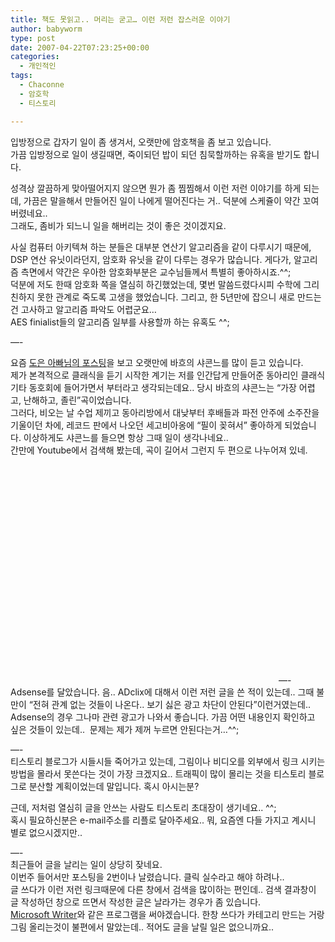 ```yaml
---
title: 책도 못읽고.. 머리는 굳고… 이런 저런 잡스러운 이야기
author: babyworm
type: post
date: 2007-04-22T07:23:25+00:00
categories:
  - 개인적인
tags:
  - Chaconne
  - 암호학
  - 티스토리

---
```

입방정으로 갑자기 일이 좀 생겨서, 오랫만에 암호책을 좀 보고 있습니다.  
가끔 입방정으로 일이 생길때면, 죽이되던 밥이 되던 침묵할까하는 유혹을 받기도 합니다. 

성격상 깔끔하게 맞아떨어지지 않으면 뭔가 좀 찜찜해서 이런 저런 이야기를 하게 되는데, 가끔은 말을해서 만들어진 일이 나에게 떨어진다는 거.. 덕분에 스케쥴이 약간 꼬여 버렸네요..  
그래도, 좀비가 되느니 일을 해버리는 것이 좋은 것이겠지요.

사실 컴퓨터 아키텍쳐 하는 분들은 대부분 연산기 알고리즘을 같이 다루시기 때문에, DSP 연산 유닛이라던지, 암호화 유닛을 같이 다루는 경우가 많습니다. 게다가, 알고리즘 측면에서 약간은 우아한 암호화부분은 교수님들께서 특별히 좋아하시죠.^^;  
덕분에 저도 한때 암호화 쪽을 열심히 하긴했었는데, 몇번 말씀드렸다시피 수학에 그리 친하지 못한 관계로 죽도록 고생을 했었습니다. 그리고, 한 5년만에 잡으니 새로 만드는 건 고사하고 알고리즘 파악도 어렵군요&#8230;  
AES finialist들의 알고리즘 일부를 사용할까 하는 유혹도 ^^;

&#8212;-

요즘 <A href="http://doeun.tistory.com/63" target=_blank>도은 아빠님의 포스팅</A>을 보고 오랫만에 바흐의 샤콘느를 많이 듣고 있습니다.  
제가 본격적으로 클래식을 듣기 시작한 계기는 저를 인간답게 만들어준 동아리인 클래식 기타 동호회에 들어가면서 부터라고 생각되는데요.. 당시 바흐의 샤콘느는 &#8220;가장 어렵고, 난해하고, 졸린&#8221;곡이었습니다.  
그러다, 비오는 날 수업 제끼고 동아리방에서 대낮부터 후배들과 파전 안주에 소주잔을 기울이던 차에, 레코드 판에서 나오던 세고비아옹에 &#8220;필이 꽂혀서&#8221; 좋아하게 되었습니다. 이상하게도 샤콘느를 들으면 항상 그때 일이 생각나네요..  
간만에 Youtube에서 검색해 봤는데, 곡이 길어서 그런지 두 편으로 나누어져 있네.  


<OBJECT height=350 width=425>

<PARAM NAME="movie" VALUE="http://www.youtube.com/v/qRhorozjEEg" />

<PARAM NAME="wmode" VALUE="transparent" />

  
</OBJECT>  
&#8212;-  
Adsense를 달았습니다. 음.. ADclix에 대해서 이런 저런 글을 쓴 적이 있는데.. 그때 불만이 &#8220;전혀 관계 없는 것들이 나온다.. 보기 싫은 광고 차단이 안된다&#8221;이런거였는데.. Adsense의 경우 그나마 관련 광고가 나와서 좋습니다.  
가끔 어떤 내용인지 확인하고 싶은 것들이 있는데..&nbsp; 문제는 제가 제꺼 누르면 안된다는거&#8230;^^;

&#8212;-  
티스토리 블로그가 시들시들 죽어가고 있는데, 그림이나 비디오를 외부에서 링크 시키는 방법을 몰라서 못쓴다는 것이 가장 크겠지요.. 트래픽이 많이 몰리는 것을 티스토리 블로그로 분산할 계획이었는데 말입니다. 혹시 아시는분?

근데, 저처럼 열심히 글을 안쓰는 사람도 티스토리 초대장이 생기네요.. ^^;  
혹시 필요하신분은 e-mail주소를 리플로 달아주세요.. 뭐, 요즘엔 다들 가지고 계시니 별로 없으시겠지만..

&#8212;-  
최근들어 글을 날리는 일이 상당히 잦네요.  
이번주 들어서만 포스팅을 2번이나 날렸습니다. 클릭 실수라고 해야 하려나..  
글 쓰다가 이런 저런 링크때문에 다른 창에서 검색을 많이하는 편인데.. 검색 결과창이 글 작성하던 창으로 뜨면서 작성한 글은 날라가는 경우가 좀 있습니다.  
<A href="http://windowslivewriter.spaces.live.com/" target=_blank>Microsoft Writer</A>와 같은 프로그램을 써야겠습니다. 한창 쓰다가 카테고리 만드는 거랑 그림 올리는것이 불편에서 말았는데.. 적어도 글을 날릴 일은 없으니까요..